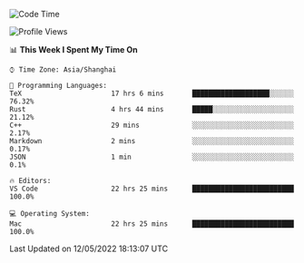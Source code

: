 <!--START_SECTION:waka-->
![Code Time](http://img.shields.io/badge/Code%20Time-1%2C304%20hrs%2011%20mins-blue)

![Profile Views](http://img.shields.io/badge/Profile%20Views-114-blue)

📊 **This Week I Spent My Time On** 

```text
⌚︎ Time Zone: Asia/Shanghai

💬 Programming Languages: 
TeX                      17 hrs 6 mins       ███████████████████░░░░░░   76.32% 
Rust                     4 hrs 44 mins       █████░░░░░░░░░░░░░░░░░░░░   21.12% 
C++                      29 mins             ░░░░░░░░░░░░░░░░░░░░░░░░░   2.17% 
Markdown                 2 mins              ░░░░░░░░░░░░░░░░░░░░░░░░░   0.17% 
JSON                     1 min               ░░░░░░░░░░░░░░░░░░░░░░░░░   0.1%

🔥 Editors: 
VS Code                  22 hrs 25 mins      █████████████████████████   100.0%

💻 Operating System: 
Mac                      22 hrs 25 mins      █████████████████████████   100.0%

```


 Last Updated on 12/05/2022 18:13:07 UTC
<!--END_SECTION:waka-->
